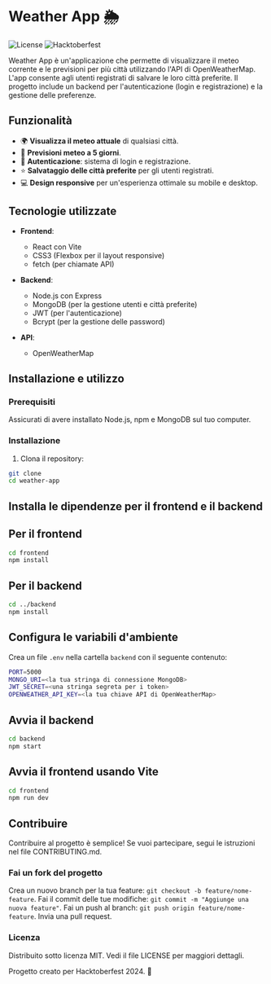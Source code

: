 # Weather App 🌦️

![License](https://img.shields.io/badge/license-MIT-blue.svg)
![Hacktoberfest](https://img.shields.io/badge/Hacktoberfest-2024-orange)

Weather App è un'applicazione che permette di visualizzare il meteo corrente e le previsioni per più città utilizzando l'API di OpenWeatherMap. L'app consente agli utenti registrati di salvare le loro città preferite. Il progetto include un backend per l'autenticazione (login e registrazione) e la gestione delle preferenze.

## Funzionalità

- 🌍 **Visualizza il meteo attuale** di qualsiasi città.
- 🔮 **Previsioni meteo a 5 giorni**.
- 🔐 **Autenticazione**: sistema di login e registrazione.
- ⭐ **Salvataggio delle città preferite** per gli utenti registrati.
- 💻 **Design responsive** per un'esperienza ottimale su mobile e desktop.

## Tecnologie utilizzate

- **Frontend**:
  - React con Vite
  - CSS3 (Flexbox per il layout responsive)
  - fetch (per chiamate API)
  
- **Backend**:
  - Node.js con Express
  - MongoDB (per la gestione utenti e città preferite)
  - JWT (per l'autenticazione)
  - Bcrypt (per la gestione delle password)

- **API**:
  - OpenWeatherMap

## Installazione e utilizzo

### Prerequisiti

Assicurati di avere installato Node.js, npm e MongoDB sul tuo computer.

### Installazione

1. Clona il repository:

  ```bash
  git clone
  cd weather-app
  ```

## Installa le dipendenze per il frontend e il backend

## Per il frontend

  ```bash
  cd frontend
  npm install
  ```

## Per il backend

  ```bash
  cd ../backend
  npm install
  ```

## Configura le variabili d'ambiente

Crea un file `.env` nella cartella `backend` con il seguente contenuto:
  
  ```bash
  PORT=5000
  MONGO_URI=<la tua stringa di connessione MongoDB>
  JWT_SECRET=<una stringa segreta per i token>
  OPENWEATHER_API_KEY=<la tua chiave API di OpenWeatherMap>
  ```

## Avvia il backend
  
  ```bash
  cd backend
  npm start
  ```

## Avvia il frontend usando Vite

  ```bash
  cd frontend
  npm run dev
  ```

## Contribuire

Contribuire al progetto è semplice! Se vuoi partecipare, segui le istruzioni nel file CONTRIBUTING.md.

### Fai un fork del progetto

Crea un nuovo branch per la tua feature: `git checkout -b feature/nome-feature`.
Fai il commit delle tue modifiche: `git commit -m "Aggiunge una nuova feature"`.
Fai un push al branch: `git push origin feature/nome-feature`.
Invia una pull request.

### Licenza

Distribuito sotto licenza MIT. Vedi il file LICENSE per maggiori dettagli.

Progetto creato per Hacktoberfest 2024. 🎃
